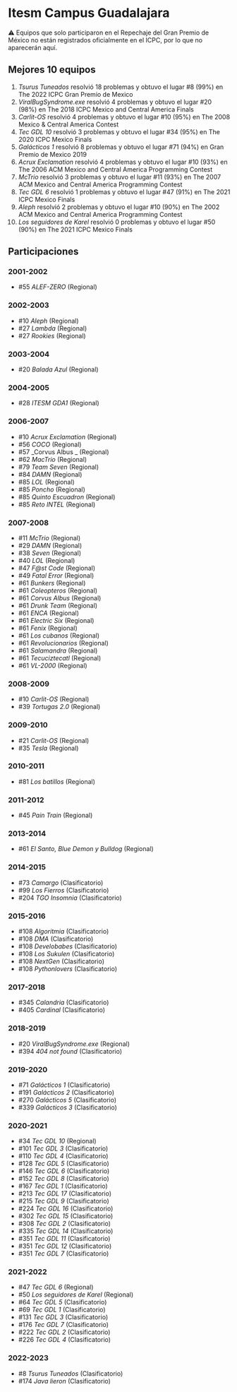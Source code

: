 # Itesm Campus Guadalajara

:warning: Equipos que solo participaron en el Repechaje del Gran Premio de México no están registrados oficialmente en el ICPC, por lo que no aparecerán aquí.

## Mejores 10 equipos

1. _Tsurus Tuneados_ resolvió 18 problemas y obtuvo el lugar #8 (99%) en The 2022 ICPC Gran Premio de Mexico
1. _ViralBugSyndrome.exe_ resolvió 4 problemas y obtuvo el lugar #20 (98%) en The 2018 ICPC Mexico and Central America Finals
1. _Carlit-OS_ resolvió 4 problemas y obtuvo el lugar #10 (95%) en The 2008 Mexico & Central America Contest
1. _Tec GDL 10_ resolvió 3 problemas y obtuvo el lugar #34 (95%) en The 2020 ICPC Mexico Finals
1. _Galácticos 1_ resolvió 8 problemas y obtuvo el lugar #71 (94%) en Gran Premio de Mexico 2019
1. _Acrux Exclamation_ resolvió 4 problemas y obtuvo el lugar #10 (93%) en The 2006 ACM Mexico and Central America Programming Contest
1. _McTrio_ resolvió 3 problemas y obtuvo el lugar #11 (93%) en The 2007 ACM Mexico and Central America Programming Contest
1. _Tec GDL 6_ resolvió 1 problemas y obtuvo el lugar #47 (91%) en The 2021 ICPC Mexico Finals
1. _Aleph_ resolvió 2 problemas y obtuvo el lugar #10 (90%) en The 2002 ACM Mexico and Central America Programming Contest
1. _Los seguidores de Karel_ resolvió 0 problemas y obtuvo el lugar #50 (90%) en The 2021 ICPC Mexico Finals

## Participaciones

### 2001-2002

- #55 _ALEF-ZERO_ (Regional)

### 2002-2003

- #10 _Aleph_ (Regional)
- #27 _Lambda_ (Regional)
- #27 _Rookies_ (Regional)

### 2003-2004

- #20 _Balada Azul_ (Regional)

### 2004-2005

- #28 _ITESM GDA1_ (Regional)

### 2006-2007

- #10 _Acrux Exclamation_ (Regional)
- #56 _COCO_ (Regional)
- #57 _Corvus Albus _ (Regional)
- #62 _MacTrio_ (Regional)
- #79 _Team Seven_ (Regional)
- #84 _DAMN_ (Regional)
- #85 _LOL_ (Regional)
- #85 _Poncho_ (Regional)
- #85 _Quinto Escuadron_ (Regional)
- #85 _Reto INTEL_ (Regional)

### 2007-2008

- #11 _McTrio_ (Regional)
- #29 _DAMN_ (Regional)
- #38 _Seven_ (Regional)
- #40 _LOL_ (Regional)
- #47 _F@st Code_ (Regional)
- #49 _Fatal Error_ (Regional)
- #61 _Bunkers_ (Regional)
- #61 _Coleopteros_ (Regional)
- #61 _Corvus Albus_ (Regional)
- #61 _Drunk Team_ (Regional)
- #61 _ENCA_ (Regional)
- #61 _Electric Six_ (Regional)
- #61 _Fenix_ (Regional)
- #61 _Los cubanos_ (Regional)
- #61 _Revolucionarios_ (Regional)
- #61 _Salamandra_ (Regional)
- #61 _Tecuciztecatl_ (Regional)
- #61 _VL-2000_ (Regional)

### 2008-2009

- #10 _Carlit-OS_ (Regional)
- #39 _Tortugas 2.0_ (Regional)

### 2009-2010

- #21 _Carlit-OS_ (Regional)
- #35 _Tesla_ (Regional)

### 2010-2011

- #81 _Los batillos_ (Regional)

### 2011-2012

- #45 _Pain Train_ (Regional)

### 2013-2014

- #61 _El Santo, Blue Demon y Bulldog_ (Regional)

### 2014-2015

- #73 _Camargo_ (Clasificatorio)
- #99 _Los Fierros_ (Clasificatorio)
- #204 _TGO Insomnia_ (Clasificatorio)

### 2015-2016

- #108 _Algoritmia_ (Clasificatorio)
- #108 _DMA_ (Clasificatorio)
- #108 _Develobabes_ (Clasificatorio)
- #108 _Los Sukulen_ (Clasificatorio)
- #108 _NextGen_ (Clasificatorio)
- #108 _Pythonlovers_ (Clasificatorio)

### 2017-2018

- #345 _Calandria_ (Clasificatorio)
- #405 _Cardinal_ (Clasificatorio)

### 2018-2019

- #20 _ViralBugSyndrome.exe_ (Regional)
- #394 _404 not found_ (Clasificatorio)

### 2019-2020

- #71 _Galácticos 1_ (Clasificatorio)
- #191 _Galácticos 2_ (Clasificatorio)
- #270 _Galácticos 5_ (Clasificatorio)
- #339 _Galácticos 3_ (Clasificatorio)

### 2020-2021

- #34 _Tec GDL 10_ (Regional)
- #101 _Tec GDL 3_ (Clasificatorio)
- #110 _Tec GDL 4_ (Clasificatorio)
- #128 _Tec GDL 5_ (Clasificatorio)
- #146 _Tec GDL 6_ (Clasificatorio)
- #152 _Tec GDL 8_ (Clasificatorio)
- #167 _Tec GDL 1_ (Clasificatorio)
- #213 _Tec GDL 17_ (Clasificatorio)
- #215 _Tec GDL 9_ (Clasificatorio)
- #224 _Tec GDL 16_ (Clasificatorio)
- #302 _Tec GDL 15_ (Clasificatorio)
- #308 _Tec GDL 2_ (Clasificatorio)
- #335 _Tec GDL 14_ (Clasificatorio)
- #351 _Tec GDL 11_ (Clasificatorio)
- #351 _Tec GDL 12_ (Clasificatorio)
- #351 _Tec GDL 7_ (Clasificatorio)

### 2021-2022

- #47 _Tec GDL 6_ (Regional)
- #50 _Los seguidores de Karel_ (Regional)
- #64 _Tec GDL 5_ (Clasificatorio)
- #69 _Tec GDL 1_ (Clasificatorio)
- #131 _Tec GDL 3_ (Clasificatorio)
- #176 _Tec GDL 7_ (Clasificatorio)
- #222 _Tec GDL 2_ (Clasificatorio)
- #226 _Tec GDL 4_ (Clasificatorio)

### 2022-2023

- #8 _Tsurus Tuneados_ (Clasificatorio)
- #174 _Java lieron_ (Clasificatorio)



